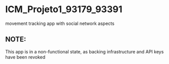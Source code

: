 # ICM_Projeto1_93179_93391
movement tracking app with social network aspects

## NOTE:
This app is in a non-functional state, as backing infrastructure and API keys have been revoked
